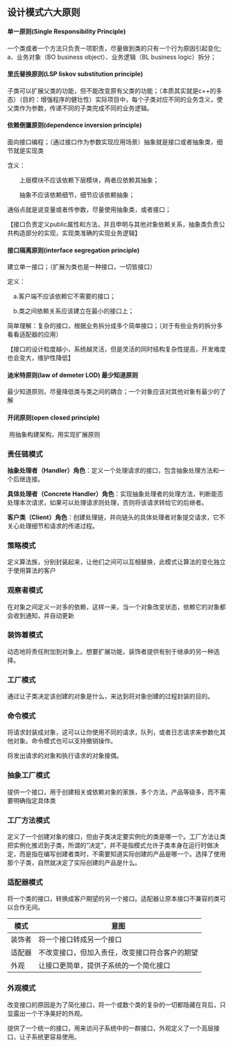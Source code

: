 ## 设计模式六大原则

#### 单一原则(Single Responsibility Principle)

​		一个类或者一个方法只负责一项职责，尽量做到类的只有一个行为原因引起变化; a、业务对象（BO business object）、业务逻辑（BL business logic）拆分；

#### 里氏替换原则(LSP liskov substitution principle)

​		子类可以扩展父类的功能，但不能改变原有父类的功能；（本质其实就是c++的多态）（目的：增强程序的健壮性）实际项目中，每个子类对应不同的业务含义，使父类作为参数，传递不同的子类完成不同的业务逻辑。

#### 依赖倒置原则(dependence inversion principle)

面向接口编程；（通过接口作为参数实现应用场景）抽象就是接口或者抽象类，细节就是实现类

含义：

　　上层模块不应该依赖下层模块，两者应依赖其抽象；

　　抽象不应该依赖细节，细节应该依赖抽象；

通俗点就是说变量或者传参数，尽量使用抽象类，或者接口；

【接口负责定义public属性和方法，并且申明与其他对象依赖关系，抽象类负责公共构造部分的实现，实现类准确的实现业务逻辑】

#### 接口隔离原则(interface segregation principle)

建立单一接口；（扩展为类也是一种接口，一切皆接口）

定义：

　a.客户端不应该依赖它不需要的接口；

　b.类之间依赖关系应该建立在最小的接口上；

简单理解：复杂的接口，根据业务拆分成多个简单接口；（对于有些业务的拆分多看看适配器的应用）

【接口的设计粒度越小，系统越灵活，但是灵活的同时结构复杂性提高，开发难度也会变大，维护性降低】　　　

#### 迪米特原则(law of demeter LOD) 最少知道原则

​		最少知道原则，尽量降低类与类之间的耦合；一个对象应该对其他对象有最少的了解

#### 开闭原则(open closed principle)

​		用抽象构建架构，用实现扩展原则



### 责任链模式

**抽象处理者（Handler）角色**：定义一个处理请求的接口，包含抽象处理方法和一个后继连接。

**具体处理者（Concrete Handler）角色**：实现抽象处理者的处理方法，判断能否处理本次请求，如果可以处理请求则处理，否则将该请求转给它的后继者。

**客户类（Client）角色**：创建处理链，并向链头的具体处理者对象提交请求，它不关心处理细节和请求的传递过程。

### 策略模式

定义算法族，分别封装起来，让他们之间可以互相替换，此模式让算法的变化独立于使用算法的客户

### 观察者模式

在对象之间定义一对多的依赖，这样一来，当一个对象改变状态，依赖它的对象都会收到通知，并自动更新

### 装饰着模式

动态地将责任附加到对象上。想要扩展功能，装饰者提供有别于继承的另一种选择。

### 工厂模式

通过让子类决定该创建的对象是什么，来达到将对象创建的过程封装的目的。

### 命令模式

将请求封装成对象，这可以让你使用不同的请求，队列，或者日志请求来参数化其他对象。命令模式也可以支持撤销操作。

将发出请求的对象和执行请求的对象接偶。

### 抽象工厂模式

提供一个接口，用于创建相关或依赖对象的家族，多个方法，产品等级多，而不需要明确指定具体类



### 工厂方法模式

定义了一个创建对象的接口，但由子类决定要实例化的类是哪一个。工厂方法让类把实例化推迟到子类，所谓的“决定”，并不是指模式允许子类本身在运行时做决定，而是指在编写创建者类时，不需要知道实际创建的产品是哪一个。选择了使用那个子类，自然就决定了实际创建的产品是什么。



### 适配器模式

将一个类的接口，转换成客户期望的另一个接口。适配器让原本接口不兼容的类可以合作无间。



| 模式   | 意图                                           |
| ------ | ---------------------------------------------- |
| 装饰者 | 将一个接口转成另一个接口                       |
| 适配器 | 不改变接口，但加入责任，改变接口符合客户的期望 |
| 外观   | 让接口更简单，提供子系统的一个简化接口         |



### 外观模式

改变接口的原因是为了简化接口，将一个或数个类的复杂的一切都隐藏在背后，只显露出一个干净美好的外观。

提供了一个统一的接口，用来访问子系统中的一群接口，外观定义了一个高层接口，让子系统更容易使用。